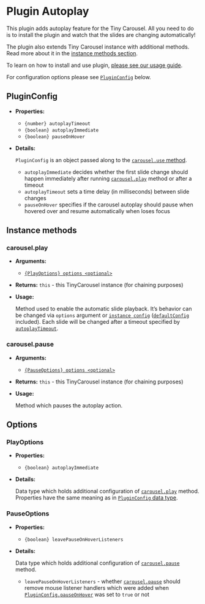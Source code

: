 # Plugin Autoplay

This plugin adds autoplay feature for the Tiny Carousel. All you need to do is to install the plugin and watch that the slides are changing automatically!

The plugin also extends Tiny Carousel instance with additional methods. Read more about it in the [instance methods section](#instance-methods).

To learn on how to install and use plugin, [please see our usage guide](../../guide/usage/#plugin-autoplay).

For configuration options please see [`PluginConfig`](#pluginconfig) below.

<!-- textlint-disable -->
## PluginConfig
<!-- textlint-enable -->

- **Properties:**

    - `{number} autoplayTimeout`
    - `{boolean} autoplayImmediate`
    - `{boolean} pauseOnHover`

- **Details:**

    `PluginConfig` is an object passed along to the [`carousel.use` method](./core/#carousel-use).
    - `autoplayImmediate` decides whether the first slide change should happen immediately after running [`carousel.play`](#carousel.play) method or after a timeout
    - `autoplayTimeout` sets a time delay (in milliseconds) between slide changes
    - `pauseOnHover` specifies if the carousel autoplay should pause when hovered over and resume automatically when loses focus

## Instance methods

<!-- textlint-disable -->
### carousel.play
<!-- textlint-enable -->

- **Arguments:**

    <!-- textlint-disable -->
    - [`{PlayOptions} options <optional>`](#playoptions)
    <!-- textlint-enable -->

- **Returns:** `this` - this TinyCarousel instance (for chaining purposes)

- **Usage:**

    Method used to enable the automatic slide playback. It’s behavior can be changed via `options` argument or [`instance config`](../core/#carousel-config) ([`defaultConfig`](../core/#defaultconfig) included). Each slide will be changed after a timeout specified by [`autoplayTimeout`](#config.autoplaytimeout).

<!-- textlint-disable -->
### carousel.pause
<!-- textlint-enable -->

- **Arguments:**

    <!-- textlint-disable -->
    - [`{PauseOptions} options <optional>`](#pauseoptions)
    <!-- textling-enable -->

- **Returns:** `this` - this TinyCarousel instance (for chaining purposes)

- **Usage:**

    Method which pauses the autoplay action.

## Options

<!-- textlint-disable -->
### PlayOptions
<!-- textlint-enable -->

- **Properties:**

    - `{boolean} autoplayImmediate`

- **Details:**

    Data type which holds additional configuration of [`carousel.play`](#carousel.play) method.
    Properties have the same meaning as in [`PluginConfig` data type](#pluginconfig).

<!-- textlint-disable -->
### PauseOptions
<!-- textlint-enable -->

- **Properties:**

    - `{boolean} leavePauseOnHoverListeners`

- **Details:**

    Data type which holds additional configuration of [`carousel.pause`](#carousel.pause) method.
    - `leavePauseOnHoverListeners` - whether [`carousel.pause`](#carousel.pause) should remove mouse listener handlers which were added when [`PluginConfig.pauseOnHover`](#pluginconfig) was set to `true` or not



